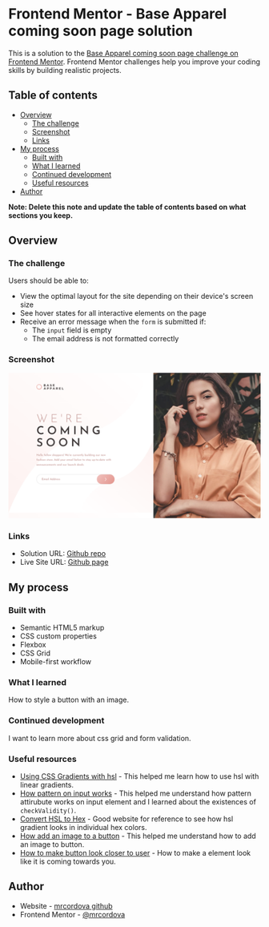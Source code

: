 # Frontend Mentor - Base Apparel coming soon page solution

This is a solution to the [Base Apparel coming soon page challenge on Frontend Mentor](https://www.frontendmentor.io/challenges/base-apparel-coming-soon-page-5d46b47f8db8a7063f9331a0). Frontend Mentor challenges help you improve your coding skills by building realistic projects.

## Table of contents

- [Overview](#overview)
  - [The challenge](#the-challenge)
  - [Screenshot](#screenshot)
  - [Links](#links)
- [My process](#my-process)
  - [Built with](#built-with)
  - [What I learned](#what-i-learned)
  - [Continued development](#continued-development)
  - [Useful resources](#useful-resources)
- [Author](#author)

**Note: Delete this note and update the table of contents based on what sections you keep.**

## Overview

### The challenge

Users should be able to:

- View the optimal layout for the site depending on their device's screen size
- See hover states for all interactive elements on the page
- Receive an error message when the `form` is submitted if:
  - The `input` field is empty
  - The email address is not formatted correctly

### Screenshot

![](./images/screenshot.png)

### Links

- Solution URL: [Github repo](https://github.com/mrcordova/base-apparel-coming-soon-master)
- Live Site URL: [Github page](https://mrcordova.github.io/base-apparel-coming-soon-master/)

## My process

### Built with

- Semantic HTML5 markup
- CSS custom properties
- Flexbox
- CSS Grid
- Mobile-first workflow

### What I learned

How to style a button with an image.

### Continued development

I want to learn more about css grid and form validation.

### Useful resources

- [Using CSS Gradients with hsl](https://developer.mozilla.org/en-US/docs/Web/CSS/CSS_Images/Using_CSS_gradients) - This helped me learn how to use hsl with linear gradients.
- [How pattern on input works](https://stackoverflow.com/questions/19066674/why-is-input-pattern-attribute-not-working-for-numerics) - This helped me understand how pattern attirubute works on input element and I learned about the existences of `checkValidity()`.
- [Convert HSL to Hex](https://www.colorhexa.com/f8bfbf-to-ee8c8c) - Good website for reference to see how hsl gradient looks in individual hex colors.
- [How add an image to a button](https://stackoverflow.com/questions/195632/how-to-change-an-input-button-image-using-css) - This helped me understand how to add an image to button.
- [How to make button look closer to user](https://developer.mozilla.org/en-US/docs/Web/CSS/transform-function/perspective) - How to make a element look like it is coming towards you.

## Author

- Website - [mrcordova github](https://github.com/mrcordova?tab=repositories)
- Frontend Mentor - [@mrcordova](https://www.frontendmentor.io/profile/mrcordova)
